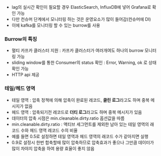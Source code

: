 
- lag의 실시간 확인이 필요할 경우 ElasticSearch, InfluxDB에 넣어 Grafana로 확인 가능 
- 다만 컨슈머 단계에서 모니터링 하는 것은 운영요소가 많이 들어감(컨슈머에 DI)
- 이에 kafka를 모니터링 할 수 있는 burrow를 사용

### Burrow의 특징
- 멀티 카프카 클러스터 지원 : 카프카 클러스터가 여러개여도 하나의 burrow 모니터링 가능
- sliding window를 통한 Consumer의 status 확인 : Error, Warning, ok 로 상태 확인 가능 
- HTTP api 제공 


### 테일/헤드 영역
- 테일 영역 : 압축 정책에 의해 압축이 완료된 레코드, **클린 로그**라고도 하며 중복 메시지가 없음
- 헤드 영역 : 압축되기전 레코드로 **더티 로그**라고도 하며 중복 메시지가 있음
- 데이터의 압축 시점은 min.cleanable.dirty.ratio 옵션값을 따름
- min.cleanable.dirty.ratio : 액티브 세그먼트를 제외한 남아 있는 테일 영역의 래코드 수와 헤드 영역 레코드 수의 비율 
- 예를 들면 0.5로 설정하면 테일 영역과 헤드 영역의 래코드 수가 같아지면 실행
- 0.9로 설정시 한번 합축할때 많이 압축하므로 압축효과가 좋으나 그만큼 데이터가 많이 차야지 압축을 하여 용량 효율이 좋지 않음